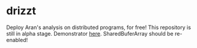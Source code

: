 # drizzt

Deploy Aran's analysis on distributed programs, for free!
This repository is still in alpha stage.
Demonstrator [here](https://cdn.rawgit.com/lachrist/drizzt/d5acf816/demo/output/concolic-delta.html).
SharedBuferArray should be re-enabled!